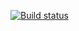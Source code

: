 [![Build status](https://ci.appveyor.com/api/projects/status/265w6a6wri3598xu?svg=true)](https://ci.appveyor.com/project/OlgaUsh89/web)